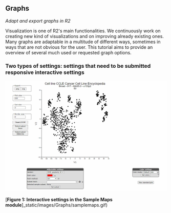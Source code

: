 <a id="graphs"> </a>

## Graphs


*Adapt and export graphs in R2*

Visualization is one of R2's main functionalities. We continuously work on creating new kind of visualizations and 
on improving already existing ones. Many graphs are adaptable in a multitude of different ways, sometimes in ways 
that are not obvious for the user. This tutorial aims to provide an overview of several much used or requested graph 
options. 

### Two types of settings: settings that need to be submitted responsive interactive settings 



![](_static/images/Graphs/samplemaps.gif "Figure 1: Interactive settings in the Sample Maps module")

[**Figure 1: Interactive settings in the Sample Maps module**]_static/images/Graphs/samplemaps.gif)